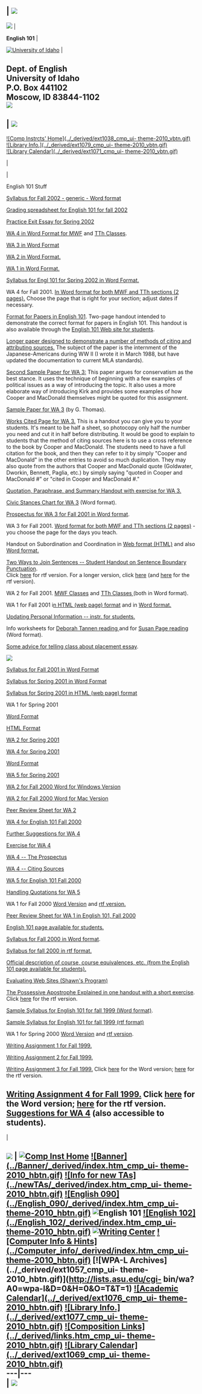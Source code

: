 | ![](../../images/blackbar.gif)  
---  
![](../images/theme/left_gradient.jpg) |

**English 101** |

[ ![University of Idaho](../images/theme/ui_logo_small.gif)](../../../uihome)
|

Dept. of English  
University of Idaho  
P.O. Box 441102  
Moscow, ID 83844-1102  
![](../../images/topbar.gif)  
---  
  
|  ![](../images/theme/topleft.gif)  
---  
[![Comp Instrcts' Home](../_derived/ext1038_cmp_ui-
theme-2010_vbtn.gif)](http://www.its.uidaho.edu/english/comp_inst/)  
[![Library Info.](../_derived/ext1079_cmp_ui-
theme-2010_vbtn.gif)](http://www.lib.uidaho.edu/instruction/Eng_Orientation.htm)  
[![Library Calendar](../_derived/ext1071_cmp_ui-
theme-2010_vbtn.gif)](http://db.lib.uidaho.edu/class_calendar/)  
  
  
  
  
  
  
|

|

English 101 Stuff

[Syllabus for Fall 2002 - generic - Word
format](Syllabus_Engl_101_fall_2002.doc)

[Grading spreadsheet for English 101 for fall
2002](Spreadsheet_English_101.xls)

[Practice Exit Essay for Spring 2002](Practice_Exit_Essay_spring_2002.doc)

[WA 4 in Word Format for MWF](WA_4_spring_2002_MWF.doc) and [TTh
Classes](WA_4_spring_2002_TTh.doc).

[WA 3 in Word Format](WA_3_Spring_2002.doc)

[WA 2 in Word Format.](WA_2_Spring_2002.doc)

[WA 1 in Word Format.](WA_1_Spring_2002.doc)

[Syllabus for Engl 101 for Spring 2002 in Word
Format.](Syllabus_for_English_101_Spring_2002.doc)

WA 4 for Fall 2001.  [In Word format for both MWF and TTh sections (2
pages).](WA_4_Fall_2001.doc)  Choose the page that is right for your section;
adjust dates if necessary.

[ Format for Papers in English
101](http://www.its.uidaho.edu/english/comp/Engl_101/Format_for_101_Papers_short.doc).
Two-page handout intended to demonstrate the correct format for papers in
English 101.  This handout is also available through the [English 101 Web site
for students](http://www.its.uidaho.edu/english/comp/Engl_101/).

[ Longer paper designed to demonstrate a number of methods of citing and
attributing sources.](../Japanese-American_paper.doc)  The subject of the
paper is the internment of the Japanese-Americans during WW II (I wrote it in
March 1988, but have updated the documentation to current MLA standards).

[Second Sample Paper for WA 3:](Sample_Paper_WA_3_conservatism.doc)  This
paper argues for conservatism as the best stance.  It uses the technique of
beginning with a few examples of political issues as a way of introducing the
topic.  It also uses a more elaborate way of introducing Kirk and provides
some examples of how Cooper and MacDonald themselves might be quoted for this
assignment.

[Sample Paper for WA 3](Sample_Paper_WA_3.doc) (by G. Thomas).

[Works Cited Page for WA 3.](Works_Cited_WA_3.doc)  This is a handout you can
give you to your students.  It's meant to be half a sheet, so photocopy only
half the number you need and cut it in half before distributing.  It would be
good to explain to students that the method of citing sources here is to use a
cross reference to the book by Cooper and MacDonald.  The students need to
have a full citation for the book, and then they can refer to it by simply
"Cooper and MacDonald" in the other entries to avoid so much duplication.
They may also quote from the authors that Cooper and MacDonald quote
(Goldwater, Dworkin, Bennett, Paglia, etc.) by simply saying "quoted in Cooper
and MacDonald #" or "cited in Cooper and MacDonald #."

[Quotation, Paraphrase, and Summary Handout with exercise for WA
3.](Quotation_Paraphrase_and_Summary.doc)

[Civic Stances Chart for WA 3](../English_101/Civic_Stances.doc) (Word
format).

[Prospectus for WA 3 for Fall 2001 in Word format](Prospectus_WA_3.doc).

WA 3 for Fall 2001.  [Word format for both MWF and TTh sections (2
pages)](WA_3_Fall_2001.doc) \- you choose the page for the days you teach.

Handout on Subordination and Coordination in [Web format
(HTML)](Subordin_Coordin_longver.htm) and also [Word
format.](Subordin_Coordin_longver.doc)

[Two Ways to Join Sentences -- Student Handout on Sentence Boundary
Punctuation](..\\..\\comp/Engl_101/Subordin_Coordin.htm).  
Click [here](Two_Ways_to_Join_Sentences_shorter_ver.doc) for rtf version.  For
a longer version, click [here](Subordin_Coordin_longver.htm) (and
[here](Subordin_Coordin_longver.rtf) for the rtf version).

WA 2 for Fall 2001.  [MWF Classes](WA_2_Fall_2001_MWF.doc) and [TTh Classes
](WA_2_Fall_2001_TTh.doc)(both in Word format).

WA 1 for Fall 2001 i[n HTML (web page) format](WA_1_Fall_2001.htm) and in
[Word format.](WA_1_Fall_2001.doc)

[Updating Personal Information -- instr. for
students.](..\\Updating_personal_info.doc)

Info worksheets for [Deborah Tannen reading
](Info_Worksheet_for_reading_from_Deborah_Tannen.doc)and for [Susan Page
reading](Info_Worksheet_for_reading_from_Susan_Page.doc) (Word format).

[Some advice for telling class about placement
essay](Advice_for_breaking_news_about_placement_results.htm).

![](../_themes/ui-theme-2/horizontal_line.gif)



[Syllabus for Fall 2001 in Word
Format](Syllabus_for_English_101_Fall_2001.doc)

[Syllabus for Spring 2001 in Word
Format](Syllabus_for_English_101_Spring_2001.doc)

[Syllabus for Spring 2001 in HTML (web page)
format](Syllabus_for_English_101_Spring_2001.htm)

WA 1 for Spring 2001

[Word Format](WA_1_Sp_2001.doc)

[HTML Format](WA_1_Sp_2001.htm)

[WA 2 for Spring 2001](WA_2_Sp_2001.doc)

[WA 4 for Spring 2001](WA_4_Sp_2001.htm)

 [Word Format](WA_4_Sp_2001.doc)

[WA 5 for Spring 2001](WA_5_Sp_2001.htm)

[WA 2 for Fall 2000 Word  for Windows Version](WA_2_Fall_2000.doc)

[WA 2 for Fall 2000 Word for Mac Version](WA_2_Fall_2000.mcw)

[Peer Review Sheet for WA 2](Conferences_WA_2.doc)

[WA 4 for English 101 Fall 2000](WA_4_Fall_2000.htm)

[Further Suggestions for WA 4](Further_Suggestions_for_WA_4.htm)

 [Exercise for WA 4](Preparing_for_WA_4.htm)

[WA 4 -- The Prospectus](WA_4_Prospectus.htm)

[WA 4 -- Citing Sources](Citing_Sources_WA_4.htm)

[WA 5 for English 101 Fall 2000](WA_5_Fall_2000.htm)

[Handling Quotations for WA 5](WA5_Quotations_from_Other_Sources.htm)

 WA 1 for Fall 2000 [Word Version](WA_1_Fall_2000.doc) and [rtf
version.](WA_1_Fall_2000.rtf)

[Peer Review Sheet for WA 1 in English 101, Fall
2000](Peer_Review_Sheet_WA_1_101.doc)

[English 101 page available for students.](..\\..\\comp/Engl_101/)

[Syllabus for Fall 2000 in Word
format](Syllabus_for_English_101_Fall_2000.doc).

[Syllabus for fall 2000 in rtf
format.](Syllabus_for_English_101_Fall_2000.rtf)

[Official description of course, course equivalences, etc. (from the English
101 page available for
students).](..\\..\\comp/Engl_101/official_description_101.htm)

[Evaluating Web Sites (Shawn's
Program)](http://www.lib.uidaho.edu/tutorial/s409.htm)

[The Possessive Apostrophe Explained in one handout with a short
exercise](..\\..\\comp/Engl_101/Possessive_Apostrophe.htm).  
Click [here](..\\..\\comp/Engl_101/Possessive_Apostrophe.rtf) for the rtf
version.

[Sample Syllabus for English 101 for fall 1999 (Word
format)](Generic_Syllabus_for_English_101_Fall_1999.doc).

[Sample Syllabus for  English 101 for fall 1999 (rtf
format)](Generic_Syllabus_for_English_101_Fall_1999.rtf)

WA 1 for Spring 2000 [Word Version](WA_1_Sp_2000.doc) and [rtf
version](WA_1_Sp_2000.rtf).

[Writing Assignment 1 for Fall
1999.](..\\..\\comp/Engl_101/Writing_Assignment_1_Fall_1999.htm)

[Writing Assignment 2 for Fall
1999.](..\\..\\comp/Engl_101/Writing_Assignment_2_Fall_1999.htm)

[Writing Assignment 3 for Fall 1999.](Writing_Assignment_3_Fall_1999.htm)
Click [here](Writing_Assignment_3_Fall_1999.doc) for the Word version;
[here](Writing_Assignment_3_Fall_1999.rtf) for the rtf version.

[Writing Assignment 4 for Fall 1999.](Writing_Assignment_4_Fall_1999.htm)
Click [here](Writing_Assignment_4_Fall_1999.doc) for the Word version;
[here](Writing_Assignment_4_Fall_1999.rtf) for the rtf version.  [Suggestions
for WA 4](..\\..\\comp/Engl_101/Suggestions_for_Evaluating_Web_Site.htm) (also
accessible to students).  
---  
  
  
  
|

[![](../../images/Sidewalk_Scene_1_small.jpg)](../../images/Sidewalk_Scene_1.jpg)
|  [![Comp Inst Home](../_derived/home_cmp_ui-theme-2010_hbtn.gif)](../)
[![Banner](../Banner/_derived/index.htm_cmp_ui-
theme-2010_hbtn.gif)](../Banner/index.htm) [![Info for new
TAs](../newTAs/_derived/index.htm_cmp_ui-
theme-2010_hbtn.gif)](../newTAs/index.htm) [![English
090](../English_090/_derived/index.htm_cmp_ui-
theme-2010_hbtn.gif)](../English_090/index.htm) ![English
101](_derived/index.htm_cmp_ui-theme-2010_hbtn_p.gif) [![English
102](../English_102/_derived/index.htm_cmp_ui-
theme-2010_hbtn.gif)](../English_102/index.htm) [![Writing
Center](../_derived/ext1064_cmp_ui-theme-2010_hbtn.gif)](../../WritingCenter/)
[![Computer Info & Hints](../Computer_info/_derived/index.htm_cmp_ui-
theme-2010_hbtn.gif)](../Computer_info/index.htm) [![WPA-L
Archives](../_derived/ext1057_cmp_ui-
theme-2010_hbtn.gif)](http://lists.asu.edu/cgi-
bin/wa?A0=wpa-l&D=0&H=0&O=T&T=1) [![Academic
Calendar](../_derived/ext1076_cmp_ui-
theme-2010_hbtn.gif)](http://www.uidaho.edu/registrar/calendar02) [![Library
Info.](../_derived/ext1077_cmp_ui-
theme-2010_hbtn.gif)](http://www.lib.uidaho.edu/instruction/Eng_Orientation.htm)
[![Composition Links](../_derived/links.htm_cmp_ui-
theme-2010_hbtn.gif)](../links.htm) [![Library
Calendar](../_derived/ext1069_cmp_ui-
theme-2010_hbtn.gif)](http://db.lib.uidaho.edu/class_calendar/)  
---|---  
|  ![](../../images/bottombar.gif)  
---  
  


